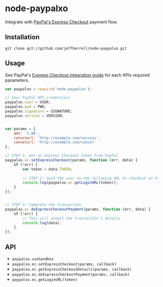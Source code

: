 node-paypalxo
=============

Integrate with [PayPal's Express Checkout](https://paypal.com/checkout) payment flow. 



Installation
------------
`git clone git://github.com/jeffharrell/node-paypalxo.git`



Usage
-----
See PayPal's [Express Checkout integration guide](https://cms.paypal.com/us/cgi-bin/webscr?cmd=_render-content&content_ID=developer/e_howto_api_ECGettingStarted) for each APIs required parameters.

```js
var paypalxo = require('node-paypalxo');

// Your PayPal API credentials
paypalxo.user = USER;
paypalxo.pwd = PWD;
paypalxo.signature = SIGNATURE;
paypalxo.version = VERSION;


var params = {
	amt: '1.00',
	returnurl: 'http://example.com/success',
	cancelurl: 'http://example.com/cancel'
};

// STEP 1: Get an Express Checkout token from PayPal
paypalxo.ec.setExpressCheckout(params, function (err, data) {
	if (!err) {
		var token = data.TOKEN;
	
		// STEP 2: Send the user to the following URL to checkout on PayPal
		console.log(paypalxo.ec.getLoginURL(token));
	}
});


// STEP 3: Complete the transaction
paypalxo.ec.doExpressCheckoutPayment(params, function (err, data) {
	if (!err) {
		// This will output the transaction's details
		console.log(data);
	}
});
```

API
---

- `paypalxo.useSandbox`
- `paypalxo.ec.setExpressCheckout(params, callback)`
- `paypalxo.ec.getExpressCheckoutDetails(params, callback)`
- `paypalxo.ec.doExpressCheckoutPayment(params, callback)`
- `paypalxo.ec.getLoginURL(token)`

